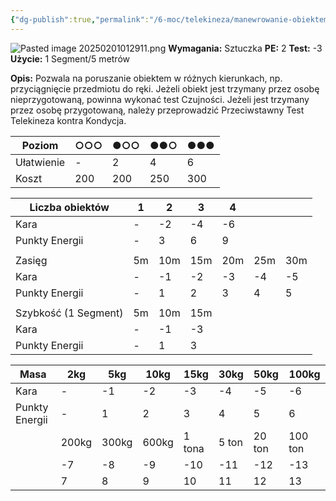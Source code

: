 ```yaml
---
{"dg-publish":true,"permalink":"/6-moc/telekineza/manewrowanie-obiektem/","dgPassFrontmatter":true}
---
```


![Pasted image 20250201012911.png](/img/user/6%20Obrazy/Pasted%20image%2020250201012911.png)
**Wymagania:** Sztuczka
**PE:** 2
**Test:** -3
**Użycie:** 1 Segment/5 metrów

**Opis:** Pozwala na poruszanie obiektem w różnych kierunkach, np. przyciągnięcie przedmiotu do ręki. Jeżeli obiekt jest trzymany przez osobę nieprzygotowaną, powinna wykonać test Czujności. Jeżeli jest trzymany przez osobę przygotowaną, należy przeprowadzić Przeciwstawny Test Telekineza kontra Kondycja.

| Poziom     | ○○○ | ●○○ | ●●○ | ●●● |
| ---------- | --- | --- | --- | --- |
| Ułatwienie | -   | 2   | 4   | 6   |
| Koszt      | 200 | 200 | 250 | 300 |

| Liczba obiektów      | 1   | 2   | 3   | 4   |     |     |
| -------------------- | --- | --- | --- | --- | --- | --- |
| Kara                 | -   | -2  | -4  | -6  |     |     |
| Punkty Energii       | -   | 3   | 6   | 9   |     |     |
|                      |     |     |     |     |     |     |
| Zasięg               | 5m  | 10m | 15m | 20m | 25m | 30m |
| Kara                 | -   | -1  | -2  | -3  | -4  | -5  |
| Punkty Energii       | -   | 1   | 2   | 3   | 4   | 5   |
|                      |     |     |     |     |     |     |
| Szybkość (1 Segment) | 5m  | 10m | 15m |     |     |     |
| Kara                 | -   | -1  | -3  |     |     |     |
| Punkty Energii       | -   | 1   | 3   |     |     |     |


| Masa           | 2kg   | 5kg   | 10kg  | 15kg   | 30kg  | 50kg   | 100kg   |
| -------------- | ----- | ----- | ----- | ------ | ----- | ------ | ------- |
| Kara           | -     | -1    | -2    | -3     | -4    | -5     | -6      |
| Punkty Energii | -     | 1     | 2     | 3      | 4     | 5      | 6       |
|                | 200kg | 300kg | 600kg | 1 tona | 5 ton | 20 ton | 100 ton |
|                | -7    | -8    | -9    | -10    | -11   | -12    | -13     |
|                | 7     | 8     | 9     | 10     | 11    | 12     | 13      |